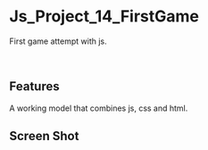 # Js_Project_14_FirstGame

First game attempt with js.


<p align="center"> 

<br> 
  
  Features 
  --------------

  A working model that combines js, css and html.

  
  Screen Shot 
  -------------
